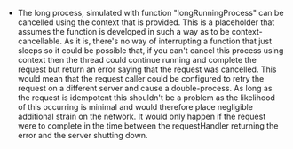 - The long process, simulated with function "longRunningProcess" can be cancelled using the context that is provided. This is a placeholder that assumes the function is developed in such a way as to be context-cancellable. As it is, there's no way of interrupting a function that just sleeps so it could be possible that, if you can't cancel this process using context then the thread could continue running and complete the request but return an error saying that the request was cancelled. This would mean that the request caller could be configured to retry the request on a different server and cause a double-process. As long as the request is idempotent this shouldn't be a problem as the likelihood of this occurring is minimal and would therefore place negligible additional strain on the network. It would only happen if the request were to complete in the time between the requestHandler returning the error and the server shutting down.